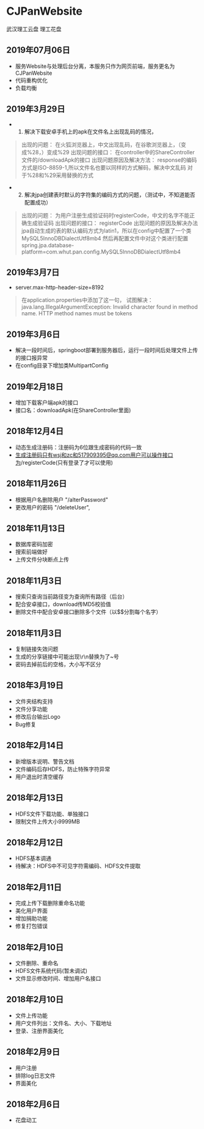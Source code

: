 # CJPanWebsite
武汉理工云盘 理工花盘

## 2019年07月06日
* 服务Website与处理后台分离，本服务只作为网页前端，服务更名为CJPanWebsite
* 代码重构优化
* 负载均衡

## 2019年3月29日

* 1. 解决下载安卓手机上的apk在文件名上出现乱码的情况，

> 出现的问题：
> 在火狐浏览器上，中文出现乱码，在谷歌浏览器上，（变成%28，）变成%29
> 出现问题的接口：
> 在controller中的ShareController文件的/downloadApk的接口
> 出现问题原因及解决方法：
> response的编码方式是ISO-8859-1,所以文件名也要以同样的方式解码，解决中文乱码
> 对于%28和%29采用替换的方式

* 2. 解决jpa创建表时默认的字符集的编码方式的问题，（测试中，不知道能否配置成功）

> 出现的问题：
> 为用户注册生成验证码时registerCode，中文的名字不能正确生成验证码
> 出现问题的接口：
> registerCode
> 出现问题的原因及解决办法
> jpa自动生成的表的默认编码方式为latin1，所以在config中配置了一个类MySQL5InnoDBDialectUtf8mb4
> 然后再配置文件中对这个类进行配置
> spring.jpa.database-platform=com.whut.pan.config.MySQL5InnoDBDialectUtf8mb4

## 2019年3月7日
* server.max-http-header-size=8192

> 在application.properties中添加了这一句，
> 试图解决：
> java.lang.IllegalArgumentException: Invalid character found in method name. 
> HTTP method names must be tokens

## 2019年3月6日
* 解决一段时间后，springboot部署到服务器后，运行一段时间后处理文件上传的接口报异常
* 在config目录下增加类MultipartConfig
 
## 2019年2月18日
* 增加下载客户端apk的接口
* 接口名：downloadApk(在ShareController里面)

## 2018年12月4日
* 动态生成注册码：注册码为6位跟生成密码的代码一致
* 生成注册码只有wsj和zc和517909395@qq.com用户可以操作接口为/registerCode(只有登录了才可以使用)


## 2018年11月26日
* 根据用户名删除用户 "/alterPassword"
* 更改用户的密码  "/deleteUser", 

## 2018年11月13日
* 数据库密码加密
* 搜索前端做好
* 上传文件分块断点上传

## 2018年11月3日
* 搜索只查询当前路径变为查询所有路径（后台）
* 配合安卓接口，download传MD5校验值
* 删除文件中配合安卓接口删除多个文件（以$$分割每个名字）

## 2018年11月3日
* 复制链接失效问题
* 生成的分享链接中可能出现\r\n替换为了~号
* 密码去掉前后的空格，大小写不区分

## 2018年3月19日
* 文件夹结构支持
* 文件分享功能
* 修改后台输出Logo
* Bug修复

## 2018年2月14日
* 新增版本说明、警告文档
* 文件编码后存HDFS，防止特殊字符异常
* 用户退出时清空缓存

## 2018年2月13日
* HDFS文件下载功能、单独接口
* 限制文件上传大小9999MB

## 2018年2月12日
* HDFS基本调通
* 待解决：HDFS中不可见字符需编码、HDFS文件提取

## 2018年2月11日
* 完成上传下载删除重命名功能
* 美化用户界面
* 增加捐助功能
* 修复打包错误

## 2018年2月10日
* 文件删除、重命名
* HDFS文件系统代码(暂未调试)
* 文件显示修改时间、增加用户名接口

## 2018年2月10日
* 文件上传功能
* 用户文件列出：文件名、大小、下载地址
* 登录、注册界面美化

## 2018年2月9日
* 用户注册
* 排除log日志文件
* 界面美化

## 2018年2月6日
* 花盘动工